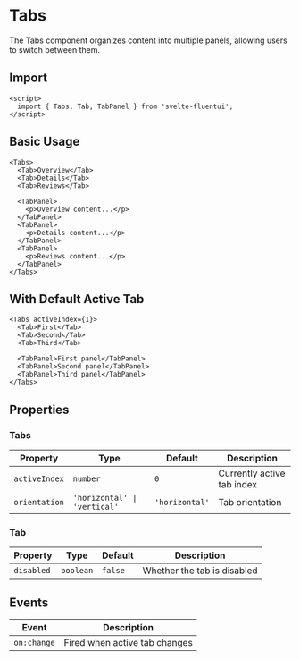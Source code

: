 # Tabs

The Tabs component organizes content into multiple panels, allowing users to switch between them.

## Import

```svelte
<script>
  import { Tabs, Tab, TabPanel } from 'svelte-fluentui';
</script>
```

## Basic Usage

```svelte
<Tabs>
  <Tab>Overview</Tab>
  <Tab>Details</Tab>
  <Tab>Reviews</Tab>

  <TabPanel>
    <p>Overview content...</p>
  </TabPanel>
  <TabPanel>
    <p>Details content...</p>
  </TabPanel>
  <TabPanel>
    <p>Reviews content...</p>
  </TabPanel>
</Tabs>
```

## With Default Active Tab

```svelte
<Tabs activeIndex={1}>
  <Tab>First</Tab>
  <Tab>Second</Tab>
  <Tab>Third</Tab>

  <TabPanel>First panel</TabPanel>
  <TabPanel>Second panel</TabPanel>
  <TabPanel>Third panel</TabPanel>
</Tabs>
```

## Properties

### Tabs

| Property | Type | Default | Description |
|----------|------|---------|-------------|
| `activeIndex` | `number` | `0` | Currently active tab index |
| `orientation` | `'horizontal' \| 'vertical'` | `'horizontal'` | Tab orientation |

### Tab

| Property | Type | Default | Description |
|----------|------|---------|-------------|
| `disabled` | `boolean` | `false` | Whether the tab is disabled |

## Events

| Event | Description |
|-------|-------------|
| `on:change` | Fired when active tab changes |